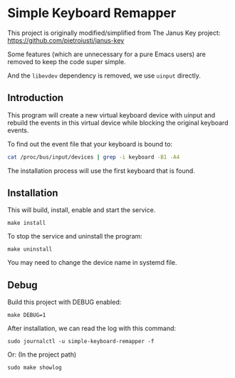# Simple Keyboard Remapper

This project is originally modified/simplified from The Janus Key project:
	<https://github.com/pietroiusti/janus-key>

Some features (which are unnecessary for a pure Emacs users) are removed
to keep the code super simple.

And the `libevdev` dependency is removed, we use `uinput` directly.


## Introduction

This program will create a new virtual keyboard device with uinput
and rebuild the events in this virtual device
while blocking the original keyboard events.

To find out the event file that your keyboard is bound to:
```sh
cat /proc/bus/input/devices | grep -i keyboard -B1 -A4
```

The installation process will use the first keyboard that is found.


## Installation

This will build, install, enable and start the service.

```shell
make install
```

To stop the service and uninstall the program:

```shell
make uninstall
```

You may need to change the device name in systemd file.


## Debug

Build this project with DEBUG enabled:
```shell
make DEBUG=1
```

After installation, we can read the log with this command:

```shell
sudo journalctl -u simple-keyboard-remapper -f
```

Or: (In the project path)

```shell
sudo make showlog
```
